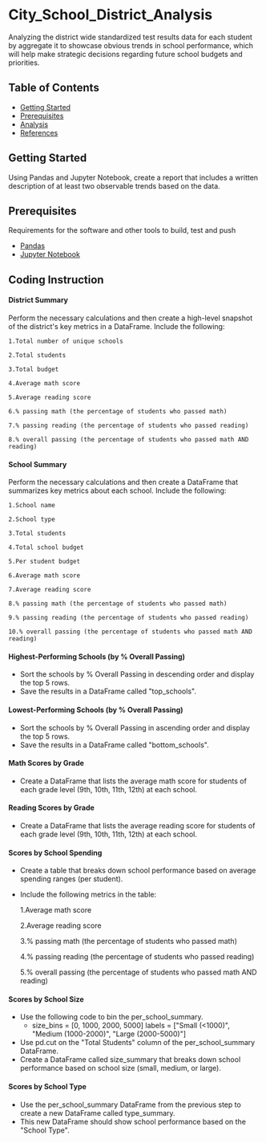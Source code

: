 # City_School_District_Analysis

Analyzing the district wide standardized test results data for each student by aggregate it to showcase obvious trends in school performance, which will help make strategic decisions regarding future school budgets and priorities.

## Table of Contents

- [Getting Started](#getting-started)
- [Prerequisites](#Prerequisites)
- [Analysis](#analysis)
- [References](#references)
  
## Getting Started

Using Pandas and Jupyter Notebook, create a report that includes a written description of at least two observable trends based on the data.


## Prerequisites

Requirements for the software and other tools to build, test and push 

- [Pandas](https://pypi.org/project/pandas/)
- [Jupyter Notebook](https://jupyter.org/)

## Coding Instruction

#### District Summary
Perform the necessary calculations and then create a high-level snapshot of the district's key metrics in a DataFrame.
Include the following:

    1.Total number of unique schools
      
    2.Total students
      
    3.Total budget
      
    4.Average math score
      
    5.Average reading score
      
    6.% passing math (the percentage of students who passed math)
      
    7.% passing reading (the percentage of students who passed reading)
      
    8.% overall passing (the percentage of students who passed math AND reading)

#### School Summary
Perform the necessary calculations and then create a DataFrame that summarizes key metrics about each school.
Include the following:
  
    1.School name
    
    2.School type
    
    3.Total students
    
    4.Total school budget
    
    5.Per student budget
    
    6.Average math score
    
    7.Average reading score
    
    8.% passing math (the percentage of students who passed math)
    
    9.% passing reading (the percentage of students who passed reading)
    
    10.% overall passing (the percentage of students who passed math AND reading)

#### Highest-Performing Schools (by % Overall Passing)
- Sort the schools by % Overall Passing in descending order and display the top 5 rows.
- Save the results in a DataFrame called "top_schools".
#### Lowest-Performing Schools (by % Overall Passing)
- Sort the schools by % Overall Passing in ascending order and display the top 5 rows.
- Save the results in a DataFrame called "bottom_schools".
#### Math Scores by Grade
- Create a DataFrame that lists the average math score for students of each grade level (9th, 10th, 11th, 12th) at each school.
#### Reading Scores by Grade
- Create a DataFrame that lists the average reading score for students of each grade level (9th, 10th, 11th, 12th) at each school.

#### Scores by School Spending
- Create a table that breaks down school performance based on average spending ranges (per student).
- Include the following metrics in the table:
  
  1.Average math score
  
  2.Average reading score
  
  3.% passing math (the percentage of students who passed math)
  
  4.% passing reading (the percentage of students who passed reading)
  
  5.% overall passing (the percentage of students who passed math AND reading)

#### Scores by School Size
- Use the following code to bin the per_school_summary.
  - size_bins = [0, 1000, 2000, 5000] labels = ["Small (<1000)", "Medium (1000-2000)", "Large (2000-5000)"]
- Use pd.cut on the "Total Students" column of the per_school_summary DataFrame.
- Create a DataFrame called size_summary that breaks down school performance based on school size (small, medium, or large).
  
#### Scores by School Type
- Use the per_school_summary DataFrame from the previous step to create a new DataFrame called type_summary.
- This new DataFrame should show school performance based on the "School Type".




